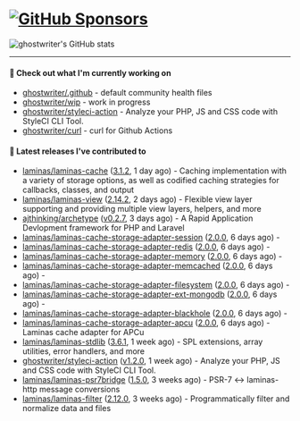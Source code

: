 # [![GitHub Sponsors](https://img.shields.io/github/sponsors/ghostwriter?label=Sponsors&style=flat-square&logo=GitHub%20Sponsors)](https://github.com/sponsors/ghostwriter)

![ghostwriter's GitHub stats](https://github-readme-stats.vercel.app/api?username=ghostwriter&show_icons=true&count_private=true&hide_title=true&hide_rank=true&icon_color=333)

---

#### 🌱 Check out what I'm currently working on

- [ghostwriter/.github](https://github.com/ghostwriter/.github) - default community health files
- [ghostwriter/wip](https://github.com/ghostwriter/wip) - work in progress
- [ghostwriter/styleci-action](https://github.com/ghostwriter/styleci-action) - Analyze your PHP, JS and CSS code with StyleCI CLI Tool.
- [ghostwriter/curl](https://github.com/ghostwriter/curl) - curl for Github Actions

#### 🔭 Latest releases I've contributed to

- [laminas/laminas-cache](https://github.com/laminas/laminas-cache) ([3.1.2](https://github.com/laminas/laminas-cache/releases/tag/3.1.2), 1 day ago) - Caching implementation with a variety of storage options, as well as codified caching strategies for callbacks, classes, and output
- [laminas/laminas-view](https://github.com/laminas/laminas-view) ([2.14.2](https://github.com/laminas/laminas-view/releases/tag/2.14.2), 2 days ago) - Flexible view layer supporting and providing multiple view layers, helpers, and more
- [ajthinking/archetype](https://github.com/ajthinking/archetype) ([v0.2.7](https://github.com/ajthinking/archetype/releases/tag/v0.2.7), 3 days ago) - A Rapid Application Devlopment framework for PHP and Laravel
- [laminas/laminas-cache-storage-adapter-session](https://github.com/laminas/laminas-cache-storage-adapter-session) ([2.0.0](https://github.com/laminas/laminas-cache-storage-adapter-session/releases/tag/2.0.0), 6 days ago) - 
- [laminas/laminas-cache-storage-adapter-redis](https://github.com/laminas/laminas-cache-storage-adapter-redis) ([2.0.0](https://github.com/laminas/laminas-cache-storage-adapter-redis/releases/tag/2.0.0), 6 days ago) - 
- [laminas/laminas-cache-storage-adapter-memory](https://github.com/laminas/laminas-cache-storage-adapter-memory) ([2.0.0](https://github.com/laminas/laminas-cache-storage-adapter-memory/releases/tag/2.0.0), 6 days ago) - 
- [laminas/laminas-cache-storage-adapter-memcached](https://github.com/laminas/laminas-cache-storage-adapter-memcached) ([2.0.0](https://github.com/laminas/laminas-cache-storage-adapter-memcached/releases/tag/2.0.0), 6 days ago) - 
- [laminas/laminas-cache-storage-adapter-filesystem](https://github.com/laminas/laminas-cache-storage-adapter-filesystem) ([2.0.0](https://github.com/laminas/laminas-cache-storage-adapter-filesystem/releases/tag/2.0.0), 6 days ago) - 
- [laminas/laminas-cache-storage-adapter-ext-mongodb](https://github.com/laminas/laminas-cache-storage-adapter-ext-mongodb) ([2.0.0](https://github.com/laminas/laminas-cache-storage-adapter-ext-mongodb/releases/tag/2.0.0), 6 days ago) - 
- [laminas/laminas-cache-storage-adapter-blackhole](https://github.com/laminas/laminas-cache-storage-adapter-blackhole) ([2.0.0](https://github.com/laminas/laminas-cache-storage-adapter-blackhole/releases/tag/2.0.0), 6 days ago) - 
- [laminas/laminas-cache-storage-adapter-apcu](https://github.com/laminas/laminas-cache-storage-adapter-apcu) ([2.0.0](https://github.com/laminas/laminas-cache-storage-adapter-apcu/releases/tag/2.0.0), 6 days ago) - Laminas cache adapter for APCu
- [laminas/laminas-stdlib](https://github.com/laminas/laminas-stdlib) ([3.6.1](https://github.com/laminas/laminas-stdlib/releases/tag/3.6.1), 1 week ago) - SPL extensions, array utilities, error handlers, and more
- [ghostwriter/styleci-action](https://github.com/ghostwriter/styleci-action) ([v1.2.0](https://github.com/ghostwriter/styleci-action/releases/tag/v1.2.0), 1 week ago) - Analyze your PHP, JS and CSS code with StyleCI CLI Tool.
- [laminas/laminas-psr7bridge](https://github.com/laminas/laminas-psr7bridge) ([1.5.0](https://github.com/laminas/laminas-psr7bridge/releases/tag/1.5.0), 3 weeks ago) - PSR-7 &lt;-&gt; laminas-http message conversions
- [laminas/laminas-filter](https://github.com/laminas/laminas-filter) ([2.12.0](https://github.com/laminas/laminas-filter/releases/tag/2.12.0), 3 weeks ago) - Programmatically filter and normalize data and files
